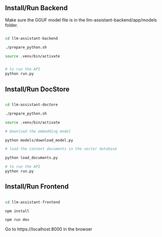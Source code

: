 ## Install/Run Backend

Make sure the GGUF model file is in the llm-assistant-backend/app/models folder.

``` bash

cd llm-assistant-backend

./prepare_python.sh

source .venv/bin/activate


# to run the API
python run.py

```

## Install/Run DocStore

``` bash

cd llm-assistant-doctore

./prepare_python.sh

source .venv/bin/activate

# download the embedding model

python models/download_model.py

# load the context documents in the vector database

python load_documents.py

# to run the API
python run.py
```

## Install/Run Frontend

``` bash

cd llm-assistant-frontend

npm install

npm run dev
```

Go to https://localhost:8000 in the browser


